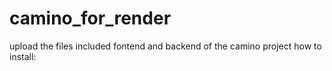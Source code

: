 # camino_for_render
upload the files included fontend and backend of the camino project
how to install:
